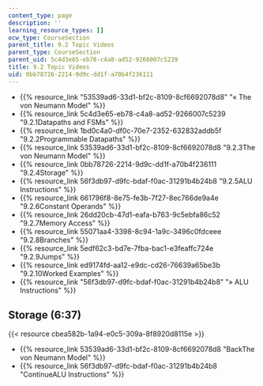 ```yaml
---
content_type: page
description: ''
learning_resource_types: []
ocw_type: CourseSection
parent_title: 9.2 Topic Videos
parent_type: CourseSection
parent_uid: 5c4d3e65-eb78-c4a8-ad52-9266007c5239
title: 9.2 Topic Videos
uid: 0bb78726-2214-9d9c-dd1f-a70b4f236111
---
```


*   {{% resource_link "53539ad6-33d1-bf2c-8109-8cf6692078d8" "« The von Neumann Model" %}}
*   {{% resource_link 5c4d3e65-eb78-c4a8-ad52-9266007c5239 "9.2.1Datapaths and FSMs" %}}
*   {{% resource_link 1bd0c4a0-df0c-70e7-2352-632832addb5f "9.2.2Programmable Datapaths" %}}
*   {{% resource_link 53539ad6-33d1-bf2c-8109-8cf6692078d8 "9.2.3The von Neumann Model" %}}
*   {{% resource_link 0bb78726-2214-9d9c-dd1f-a70b4f236111 "9.2.4Storage" %}}
*   {{% resource_link 56f3db97-d9fc-bdaf-f0ac-31291b4b24b8 "9.2.5ALU Instructions" %}}
*   {{% resource_link 661796f8-8e75-fe3b-7f27-8ec766de9a4e "9.2.6Constant Operands" %}}
*   {{% resource_link 26dd20cb-47d1-eafa-b763-9c5ebfa86c52 "9.2.7Memory Access" %}}
*   {{% resource_link 55071aa4-3398-8c94-1a9c-3496c0fdceee "9.2.8Branches" %}}
*   {{% resource_link 5edf62c3-bd7e-7fba-bac1-e3feaffc724e "9.2.9Jumps" %}}
*   {{% resource_link ed9174fd-aa12-e9dc-cd26-76639a65be3b "9.2.10Worked Examples" %}}
*   {{% resource_link "56f3db97-d9fc-bdaf-f0ac-31291b4b24b8" "» ALU Instructions" %}}

Storage (6:37)
--------------

{{< resource cbea582b-1a94-e0c5-309a-8f8920d8115e >}}

*   {{% resource_link 53539ad6-33d1-bf2c-8109-8cf6692078d8 "BackThe von Neumann Model" %}}
*   {{% resource_link 56f3db97-d9fc-bdaf-f0ac-31291b4b24b8 "ContinueALU Instructions" %}}
